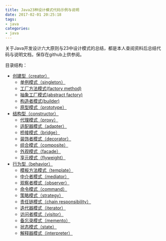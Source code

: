 ```yaml
---
title: Java23种设计模式代码示例与说明
date: 2017-02-01 20:25:18
tags:
- java
categories:
- java
---
```

关于Java开发设计六大原则与23中设计模式的总结，都是本人查阅资料后总结代码与说明文档，保存在github上供参阅。

目录结构：
<!-- more -->
* [创建型（creator）](https://github.com/RayKr/designmodels/tree/master/src/com/swroom/creator)
    * [单例模式（singleton）](https://github.com/RayKr/designmodels/tree/master/src/com/swroom/creator/singleton)
    * [工厂方法模式(factory method)](https://github.com/RayKr/designmodels/tree/master/src/com/swroom/creator/factory)
    * [抽象工厂模式(abstract factory)](https://github.com/RayKr/designmodels/tree/master/src/com/swroom/creator/absfactory)
    * [构造者模式(builder)](https://github.com/RayKr/designmodels/tree/master/src/com/swroom/creator/builder)
    * [原型模式（prototype）](https://github.com/RayKr/designmodels/tree/master/src/com/swroom/creator/prototype)
* [结构型（constructor）](https://github.com/RayKr/designmodels/tree/master/src/com/swroom/constructor)
    * [代理模式（proxy）](https://github.com/RayKr/designmodels/tree/master/src/com/swroom/constructor/proxy)
    * [适配器模式（adapter）](https://github.com/RayKr/designmodels/tree/master/src/com/swroom/constructor/adapter)
    * [桥接模式（bridge）](https://github.com/RayKr/designmodels/tree/master/src/com/swroom/constructor/bridge)
    * [装饰者模式（decorator）](https://github.com/RayKr/designmodels/tree/master/src/com/swroom/constructor/decorator)
    * [组合模式（composite）](https://github.com/RayKr/designmodels/tree/master/src/com/swroom/constructor/composite)
    * [外观模式（facade）](https://github.com/RayKr/designmodels/tree/master/src/com/swroom/constructor/facade)
    * [享元模式（flyweight）](https://github.com/RayKr/designmodels/tree/master/src/com/swroom/constructor/flyweight)
* [行为型（behavior）](https://github.com/RayKr/designmodels/tree/master/src/com/swroom/behavior)
    * [模板方法模式（template）](https://github.com/RayKr/designmodels/tree/master/src/com/swroom/behavior/template)
    * [中介者模式（mediator）](https://github.com/RayKr/designmodels/tree/master/src/com/swroom/behavior/mediator)
    * [观察者模式（observer）](https://github.com/RayKr/designmodels/tree/master/src/com/swroom/behavior/observer)
    * [命令模式（command）](https://github.com/RayKr/designmodels/tree/master/src/com/swroom/behavior/command)
    * [策略模式（strategy）](https://github.com/RayKr/designmodels/tree/master/src/com/swroom/behavior/strategy)
    * [责任链模式（chain responsibility）](https://github.com/RayKr/designmodels/tree/master/src/com/swroom/behavior/responsibility)
    * [迭代器模式（iterator）](https://github.com/RayKr/designmodels/tree/master/src/com/swroom/behavior/iterator)
    * [访问者模式（visitor）](https://github.com/RayKr/designmodels/tree/master/src/com/swroom/behavior/visitor)
    * [备忘录模式（memento）](https://github.com/RayKr/designmodels/tree/master/src/com/swroom/behavior/memento)
    * [状态模式（state）](https://github.com/RayKr/designmodels/tree/master/src/com/swroom/behavior/state)
    * [解释器模式（interpreter）](https://github.com/RayKr/designmodels/tree/master/src/com/swroom/behavior/interpreter)
    


